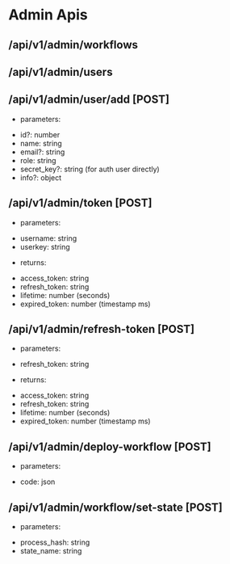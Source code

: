 # Admin Apis

## /api/v1/admin/workflows

## /api/v1/admin/users

## /api/v1/admin/user/add [POST]
* parameters:
- id?: number
- name: string
- email?: string
- role: string
- secret_key?: string (for auth user directly)
- info?: object

## /api/v1/admin/token [POST]
* parameters:
- username: string
- userkey: string
* returns:
- access_token: string
- refresh_token: string
- lifetime: number (seconds)
- expired_token: number (timestamp ms)
## /api/v1/admin/refresh-token [POST]
* parameters:
- refresh_token: string
* returns:
- access_token: string
- refresh_token: string
- lifetime: number (seconds)
- expired_token: number (timestamp ms)

## /api/v1/admin/deploy-workflow [POST]
* parameters:
- code: json

## /api/v1/admin/workflow/set-state [POST]
* parameters:
- process_hash: string
- state_name: string